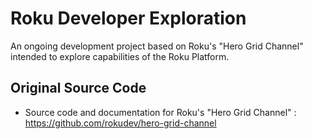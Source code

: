 # Roku Developer Exploration

An ongoing development project based on Roku's "Hero Grid Channel" intended to explore capabilities of the Roku Platform.

## Original Source Code
- Source code and documentation for Roku's "Hero Grid Channel" : https://github.com/rokudev/hero-grid-channel
